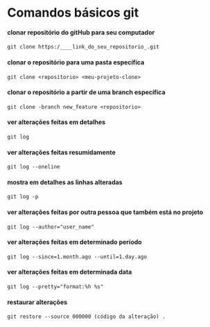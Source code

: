# Comandos básicos git

<h4>clonar repositório do gitHub para seu computador</h4> 

`git clone https:/____link_do_seu_repositorio_.git`

<h4>clonar o repositório para uma pasta específica</h4>

`git clone <repositorio> <meu-projeto-clone>`

<h4>clonar o repositório a partir de uma branch específica</h4>

`git clone -branch new_feature <repositorio>`

<h4>ver alterações feitas em detalhes</h4>

`git log`

<h4>ver alterações feitas resumidamente</h4>

`git log --oneline`

<h4>mostra em detalhes as linhas alteradas</h4>

`git log -p`

<h4>ver alterações feitas por outra pessoa que também está no projeto</h4>

`git log --author="user_name"`

<h4>ver alterações feitas em determinado período</h4>

`git log --since=1.month.ago --until=1.day.ago`

<h4>ver alterações feitas em determinada data</h4>

`git log --pretty="format:%h %s"`

<h4>restaurar alterações</h4>

`git restore --source 000000 (código da alteração) .`
